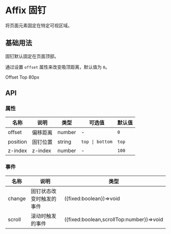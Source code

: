 # Affix 固钉

将页面元素固定在特定可视区域。

## 基础用法

固钉默认固定在页面顶部。

通过设置 `offset` 属性来改变吸顶距离，默认值为 `0`。

<ivy-affix offset="80">
    <ivy-button type="primary"> Offset Top 80px</ivy-button>
</ivy-affix>

<!-- ## 固定位置

Affix 组件提供 2 个固定的位置参数 `top` 和 `bottom。`

通过设置 `position` 属性来改变固定位置，默认值为 `top` 。 -->

## API

### 属性

| 名称     | 说明     | 类型   | 可选值          | 默认值 |
| -------- | -------- | ------ | --------------- | ------ |
| offset   | 偏移距离 | number | -               | `0`    |
| position | 固钉位置 | string | `top \| bottom` | `top`  |
| z-index  | z-index  | number | -               | `100`  |

### 事件

| 名称   | 说明                     | 类型                                     |
| ------ | ------------------------ | ---------------------------------------- |
| change | 固钉状态改变时触发的事件 | ({fixed:boolean})=>void                  |
| scroll | 滚动时触发的事件         | ({fixed:boolean,scrollTop:number})=>void |
